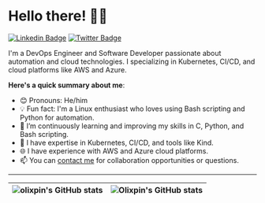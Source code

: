 # Hello there! 👋🏾

[![Linkedin Badge](https://img.shields.io/badge/-olixpin-blue?style=for-the-badge&logo=Linkedin&logoColor=white&link=https://www.linkedin.com/in/olixpin)](https://www.linkedin.com/in/olix) [![Twitter Badge](https://img.shields.io/badge/-@olixpin-1ca0f1?style=for-the-badge&logo=twitter&logoColor=white&link=https://twitter.com/olixpin)](https://twitter.com/olixpin)

I'm a DevOps Engineer and Software Developer passionate about automation and cloud technologies. I specializing in Kubernetes, CI/CD, and cloud platforms like AWS and Azure.

**Here's a quick summary about me**:

- 😊 Pronouns: He/him
- 💡 Fun fact: I'm a Linux enthusiast who loves using Bash scripting and Python for automation.
- 🌱 I’m continuously learning and improving my skills in C, Python, and Bash scripting.
- 💼 I have expertise in Kubernetes, CI/CD, and tools like Kind.
- 🌐 I have experience with AWS and Azure cloud platforms.
- 📫 You can [contact me](mailto:noibiabdulrasaq@rocketmail.com) for collaboration opportunities or questions.

---

| <img align="center" src="https://github-readme-stats.vercel.app/api?username=olixc&show_icons=true&include_all_commits=true&hide_border=true" alt="olixpin's GitHub stats" /> | <img align="center" src="https://github-readme-stats.vercel.app/api/top-langs/?username=olixc&langs_count=8&layout=compact&hide_border=true" alt="Olixpin's GitHub stats" /> |
| ------------- | ------------- |
